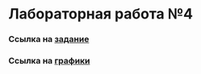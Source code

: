 <h1>Лабораторная работа №4</h1>
<h3>Ссылка на <a href="https://docs.google.com/document/d/1o9DM8jHftWfvf9xkUniXtdYqvTM0Gzc0/edit">задание</a></h3>
<h3>Ссылка на <a href="https://docs.google.com/spreadsheets/d/1Qb0MKUJZwzMGdaBKhbsxQrN3no9lvl_pbQvLs7-nFkQ/edit?usp=sharing">графики</a></h3>
